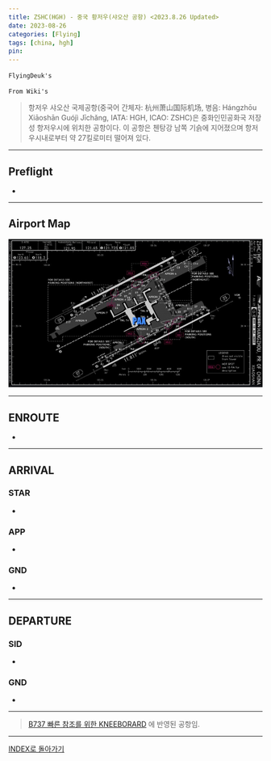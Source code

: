 ```yaml
---
title: ZSHC(HGH) - 중국 황저우(샤오산 공항) <2023.8.26 Updated>
date: 2023-08-26
categories: [Flying]
tags: [china, hgh]
pin:
---
```


`FlyingDeuk's`
> 

`From Wiki's`
> 항저우 샤오산 국제공항(중국어 간체자: 杭州萧山国际机场, 병음: Hángzhōu Xiāoshān Guójì Jīchǎng, IATA: HGH, ICAO: ZSHC)은 중화인민공화국 저장성 항저우시에 위치한 공항이다. 이 공항은 첸탕강 남쪽 기슭에 지어졌으며 항저우시내로부터 약 27킬로미터 떨어져 있다.

--------

## Preflight
- 

---------

## Airport Map
![hgh](/img/flying/airport/hgh_ap.jpg)



------------

## ENROUTE
- 

--------

## ARRIVAL
### STAR
- 

### APP
- 


### GND
- 


-------

## DEPARTURE
### SID
- 

### GND
- 



----

> [B737 빠른 참조를 위한 KNEEBORARD](/posts/B737-kneeboard/) 에 반영된 공항임. 

-------


[INDEX로 돌아가기](/posts/KoreaJapanChina/)
